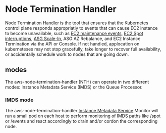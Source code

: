 # Node Termination Handler

Node Termination Handler is the tool that ensures that the Kubernetes control plane responds appropriatly to events that can cause EC2 instance to become unavailable, such as [EC2 maintenance events](https://docs.aws.amazon.com/AWSEC2/latest/UserGuide/monitoring-instances-status-check_sched.html), [EC2 Spot interruptions](https://docs.aws.amazon.com/AWSEC2/latest/UserGuide/spot-interruptions.html), [ASG Scale-In](https://docs.aws.amazon.com/autoscaling/ec2/userguide/AutoScalingGroupLifecycle.html#as-lifecycle-scale-in), ASG AZ Rebalance, and EC2 Instance Termination via the API or Console. If not handled, applocation on kuberneteses may not stop gracefully, take longer to recover full availability, or accidentally schedule work to nodes that are going down.

## modes

The aws-node-termination-handler (NTH) can operate in two different modes: Instance Metadata Service (IMDS) or the Queue Processor.

### IMDS mode

The aws-node-termination-handler [Instance Metadata Service](https://docs.aws.amazon.com/AWSEC2/latest/UserGuide/ec2-instance-metadata.html) Monitor will run a small pod on each host to perform monitoring of IMDS paths like /spot or /events and react accordingly to drain and/or cordon the corresponding node.